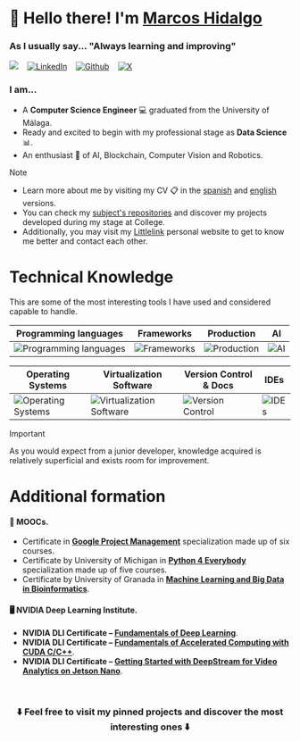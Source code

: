 # 👋 Hello there! I'm [Marcos Hidalgo](https://marcoshidalgo.vercel.app/) 

### As I usually say... "Always learning and improving"

<a href="mailto:marcoshidalgobanos@gmail.com?subject=Hi%20Marcos%20Hidalgo"><img src="https://img.shields.io/badge/Gmail-%23D14836.svg?&style=flat&logo=gmail&logoColor=white"/></a> 
&nbsp;&nbsp; [![LinkedIn](https://custom-icon-badges.demolab.com/badge/LinkedIn-0A66C2?logo=linkedin-white&logoColor=fff)](https://www.linkedin.com/in/marcoshidalgob)
&nbsp;&nbsp; [![Github](https://img.shields.io/badge/GitHub-181717?style=flat&logo=github&logoColor=white&link=https%3A%2F%2Fgithub.com%2FMarkosHB)](https://github.com/MarkosHB)
&nbsp;&nbsp; [![X](https://img.shields.io/twitter/follow/marcoshidalgob)](https://x.com/marcoshidalgob)

### I am...

* A **Computer Science Engineer** 💻 graduated from the University of Málaga.
* Ready and excited to begin with my professional stage as **Data Science** 📊.
* An enthusiast 📖 of AI, Blockchain, Computer Vision and Robotics.

> [!Note]
> * Learn more about me by visiting my CV 📋 in the [spanish](https://github.com/MarkosHB/MarkosHB/blob/main/MarcosHidalgoCV.pdf) and [english](https://github.com/MarkosHB/MarkosHB/blob/main/MarcosHidalgoCV_English.pdf) versions.
> * You can check my [subject's repositories](https://github.com/MarkosHB/MarkosHB/blob/main/UniversitySubjects.md) and discover my projects developed during my stage at College.
> * Additionally, you may visit my [Littlelink](https://marcoshidalgo.vercel.app/) personal website to get to know me better and contact each other.


# Technical Knowledge
This are some of the most interesting tools I have used and considered capable to handle.

| **Programming languages** | **Frameworks** | **Production** | **AI** |
|---------------------------|-----------------|------------------------------------------|------------------|
| ![Programming languages](https://skillicons.dev/icons?i=python,r,java,cpp,c&perline=10) | ![Frameworks](https://skillicons.dev/icons?i=django,opencv,flask,fastapi&perline=10) | ![Production](https://skillicons.dev/icons?i=vercel,supabase,postgres&perline=10) | ![AI](https://skillicons.dev/icons?i=tensorflow,pytorch&perline=10) |

| **Operating Systems** | **Virtualization Software** | **Version Control & Docs** | **IDEs** |
|-----------------------|-------------------|----------------------------------------|------------------|
| ![Operating Systems](https://skillicons.dev/icons?i=linux,windows,ubuntu,debian&perline=10) | ![Virtualization Software](https://skillicons.dev/icons?i=docker,kubernetes,anaconda&perline=10) | ![Version Control](https://skillicons.dev/icons?i=git,github,markdown,latex&perline=10) | ![IDEs](https://skillicons.dev/icons?i=vscode,pycharm,idea&perline=10) | 

> [!Important]
> As you would expect from a junior developer, knowledge acquired is relatively superficial and exists room for improvement.


# Additional formation

#### 🚀 MOOCs.
*  Certificate in **[Google Project Management](https://www.coursera.org/professional-certificates/google-project-management?)** specialization made up of six courses.
*  Certificate by University of Michigan in **[Python 4 Everybody](https://www.coursera.org/specializations/python)** specialization made up of five courses.
*  Certificate by University of Granada in **[Machine Learning and Big Data in Bioinformatics](https://abierta.ugr.es/course/view.php?id=57)**.

#### 🖥️ NVIDIA Deep Learning Institute.
*  **NVIDIA DLI Certificate – [Fundamentals of Deep Learning](https://courses.nvidia.com/certificates/fa23c9b1177f481e98165b17fb69fc9d)**.
*  **NVIDIA DLI Certificate – [Fundamentals of Accelerated Computing with CUDA C/C++](https://courses.nvidia.com/certificates/9cdf38e81db44420b09072d8b91d7e85)**. 
*  **NVIDIA DLI Certificate – [Getting Started with DeepStream for Video Analytics on Jetson Nano](https://courses.nvidia.com/certificates/22239167c9994f60884829f671b29c3a)**.

&nbsp;
<h3 align=center>
  ⬇️ Feel free to visit my pinned projects and discover the most interesting ones ⬇️
</h3>
